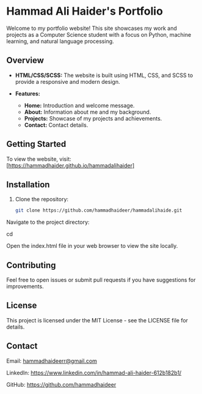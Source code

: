# Hammad Ali Haider's Portfolio

Welcome to my portfolio website! This site showcases my work and projects as a Computer Science student with a focus on Python, machine learning, and natural language processing.

## Overview

- **HTML/CSS/SCSS:** The website is built using HTML, CSS, and SCSS to provide a responsive and modern design.

- **Features:**

  - **Home:** Introduction and welcome message.
  - **About:** Information about me and my background.
  - **Projects:** Showcase of my projects and achievements.
  - **Contact:** Contact details.

## Getting Started

To view the website, visit: [https://hammadhaider.github.io/hammadalihaider]

## Installation

1. Clone the repository:

   ```bash
   git clone https://github.com/hammadhaideer/hammadalihaide.git

Navigate to the project directory:

cd <hammadalihaider>

Open the index.html file in your web browser to view the site locally.

## **Contributing**

Feel free to open issues or submit pull requests if you have suggestions for improvements.

## **License**

This project is licensed under the MIT License - see the LICENSE file for details.

## **Contact**

Email:    hammadhaideerr@gmail.com

LinkedIn: https://www.linkedin.com/in/hammad-ali-haider-612b182b1/

GitHub:   https://github.com/hammadhaideer
